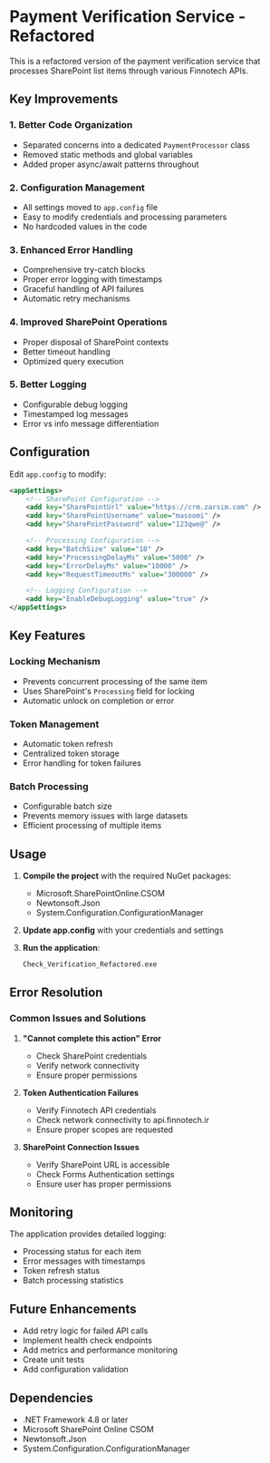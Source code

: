 # Payment Verification Service - Refactored

This is a refactored version of the payment verification service that processes SharePoint list items through various Finnotech APIs.

## Key Improvements

### 1. **Better Code Organization**

- Separated concerns into a dedicated `PaymentProcessor` class
- Removed static methods and global variables
- Added proper async/await patterns throughout

### 2. **Configuration Management**

- All settings moved to `app.config` file
- Easy to modify credentials and processing parameters
- No hardcoded values in the code

### 3. **Enhanced Error Handling**

- Comprehensive try-catch blocks
- Proper error logging with timestamps
- Graceful handling of API failures
- Automatic retry mechanisms

### 4. **Improved SharePoint Operations**

- Proper disposal of SharePoint contexts
- Better timeout handling
- Optimized query execution

### 5. **Better Logging**

- Configurable debug logging
- Timestamped log messages
- Error vs info message differentiation

## Configuration

Edit `app.config` to modify:

```xml
<appSettings>
    <!-- SharePoint Configuration -->
    <add key="SharePointUrl" value="https://crm.zarsim.com" />
    <add key="SharePointUsername" value="masoomi" />
    <add key="SharePointPassword" value="123qwe@" />

    <!-- Processing Configuration -->
    <add key="BatchSize" value="10" />
    <add key="ProcessingDelayMs" value="5000" />
    <add key="ErrorDelayMs" value="10000" />
    <add key="RequestTimeoutMs" value="300000" />

    <!-- Logging Configuration -->
    <add key="EnableDebugLogging" value="true" />
</appSettings>
```

## Key Features

### Locking Mechanism

- Prevents concurrent processing of the same item
- Uses SharePoint's `Processing` field for locking
- Automatic unlock on completion or error

### Token Management

- Automatic token refresh
- Centralized token storage
- Error handling for token failures

### Batch Processing

- Configurable batch size
- Prevents memory issues with large datasets
- Efficient processing of multiple items

## Usage

1. **Compile the project** with the required NuGet packages:

   - Microsoft.SharePointOnline.CSOM
   - Newtonsoft.Json
   - System.Configuration.ConfigurationManager

2. **Update app.config** with your credentials and settings

3. **Run the application**:
   ```bash
   Check_Verification_Refactored.exe
   ```

## Error Resolution

### Common Issues and Solutions

1. **"Cannot complete this action" Error**

   - Check SharePoint credentials
   - Verify network connectivity
   - Ensure proper permissions

2. **Token Authentication Failures**

   - Verify Finnotech API credentials
   - Check network connectivity to api.finnotech.ir
   - Ensure proper scopes are requested

3. **SharePoint Connection Issues**
   - Verify SharePoint URL is accessible
   - Check Forms Authentication settings
   - Ensure user has proper permissions

## Monitoring

The application provides detailed logging:

- Processing status for each item
- Error messages with timestamps
- Token refresh status
- Batch processing statistics

## Future Enhancements

- Add retry logic for failed API calls
- Implement health check endpoints
- Add metrics and performance monitoring
- Create unit tests
- Add configuration validation

## Dependencies

- .NET Framework 4.8 or later
- Microsoft SharePoint Online CSOM
- Newtonsoft.Json
- System.Configuration.ConfigurationManager






